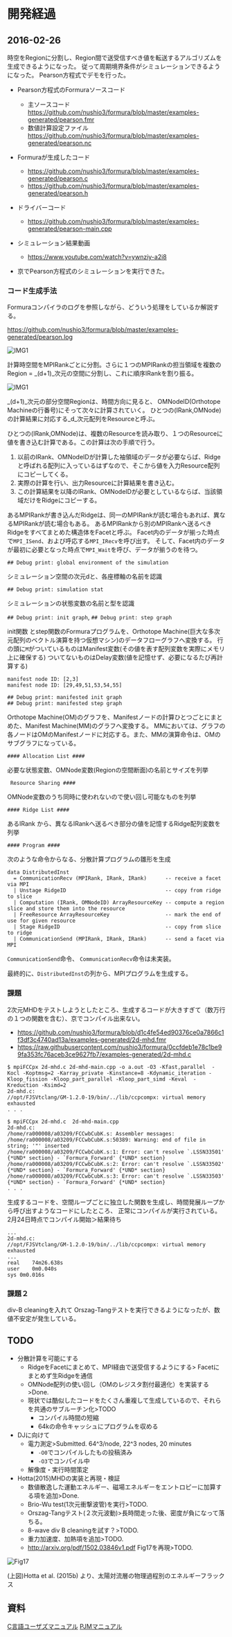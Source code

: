 # 開発経過


## 2016-02-26

時空をRegionに分割し、Region間で送受信すべき値を転送するアルゴリズムを生成できるようになった。
従って周期境界条件がシミュレーションできるようになった。
Pearson方程式でデモを行った。

- Pearson方程式のFormuraソースコード
    - 主ソースコード https://github.com/nushio3/formura/blob/master/examples-generated/pearson.fmr
    - 数値計算設定ファイル https://github.com/nushio3/formura/blob/master/examples-generated/pearson.nc

- Formuraが生成したコード
    - https://github.com/nushio3/formura/blob/master/examples-generated/pearson.c
    - https://github.com/nushio3/formura/blob/master/examples-generated/pearson.h
- ドライバーコード
    - https://github.com/nushio3/formura/blob/master/examples-generated/pearson-main.cpp


- シミュレーション結果動画
    - https://www.youtube.com/watch?v=ywnziy-a2i8

- 京でPearson方程式のシミュレーションを実行できた。


### コード生成手法

Formuraコンパイラのログを参照しながら、どういう処理をしているか解説する。

https://github.com/nushio3/formura/blob/master/examples-generated/pearson.log

![IMG1](https://github.com/nushio3/formura/blob/master/reference/IMG_5284.JPG)

計算時空間をMPIRankごとに分割。さらに１つのMPIRankの担当領域を複数の
Region = _(d+1)_次元の空間に分割し、これに順序IRankを割り振る。


![IMG1](https://github.com/nushio3/formura/blob/master/reference/IMG_5285.JPG)

_(d+1)_次元の部分空間Regionは、時間方向に見ると、
OMNodeID(Orthotope Machineの行番号)にそって次々に計算されていく。
ひとつの(IRank,OMNode)の計算結果に対応する_d_次元配列をResourceと呼ぶ。

ひとつの(IRank,OMNode)は、複数のResourceを読み取り、１つのResourceに値を書き込む計算である。この計算は次の手順で行う。

1. 以前のIRank、OMNodeIDが計算した袖領域のデータが必要ならば、Ridgeと呼ばれる配列に入っているはずなので、そこから値を入力Resource配列にコピーしてくる。
2. 実際の計算を行い、出力Resourceに計算結果を書き込む。
3. この計算結果を以降のIRank、OMNodeIDが必要としているならば、当該領域だけをRidgeにコピーする。

あるMPIRankが書き込んだRidgeは、同一のMPIRankが読む場合もあれば、異なるMPIRankが読む場合もある。
あるMPIRankから別のMPIRankへ送るべきRidgeをすべてまとめた構造体をFacetと呼ぶ。
Facet内のデータが揃った時点で`MPI_ISend`、および呼応する`MPI_IRecv`を呼び出す。
そして、Facet内のデータが最初に必要となった時点で`MPI_Wait`を呼び、データが揃うのを待つ。





`## Debug print: global environment of the simulation`

シミュレーション空間の次元dと、各座標軸の名前を認識

`## Debug print: simulation stat`

シミュレーションの状態変数の名前と型を認識

`## Debug print: init graph`, `## Debug print: step graph`

init関数 とstep関数のFormuraプログラムを、Orthotope Machine(巨大な多次元配列のベクトル演算を持つ仮想マシン)のデータフローグラフへ変換する。
行の頭に`M`がついているものはManifest変数(その値を表す配列変数を実際にメモリ上に確保する)
ついてないものはDelay変数(値を記憶せず、必要になるたび再計算する)

```
manifest node ID: [2,3]
manifest node ID: [29,49,51,53,54,55]
```

```
## Debug print: manifested init graph
## Debug print: manifested step graph
```

Orthotope Machine(OM)のグラフを、Manifestノードの計算ひとつごとにまとめた、Manifest Machine(MM)のグラフへ変換する。
MMにおいては、グラフの各ノードはOMのManifestノードに対応する。また、MMの演算命令は、OMのサブグラフになっている。


```
#### Allocation List ####
```
必要な状態変数、OMNode変数(Regionの空間断面)の名前とサイズを列挙


```
 Resource Sharing ####
```
OMNode変数のうち同時に使われないので使い回し可能なものを列挙

```
#### Ridge List ####
```
あるIRank から、異なるIRankへ送るべき部分の値を記憶するRidge配列変数を列挙

```
#### Program ####
```
次のような命令からなる、分散計算プログラムの雛形を生成

```
data DistributedInst
  = CommunicationRecv (MPIRank, IRank, IRank)      -- receive a facet via MPI
  | Unstage RidgeID                                -- copy from ridge to slice
  | Computation (IRank, OMNodeID) ArrayResourceKey -- compute a region slice and store them into the resource
  | FreeResource ArrayResourceKey                  -- mark the end of use for given resource
  | Stage RidgeID                                  -- copy from slice to ridge
  | CommunicationSend (MPIRank, IRank, IRank)      -- send a facet via MPI
```

`CommunicationSend`命令、
`CommunicationRecv`命令は未実装。

最終的に、`DistributedInst`の列から、MPIプログラムを生成する。


### 課題

2次元MHDをテストしようとしたところ、生成するコードが大きすぎて（数万行の１つの関数を含む）、京でコンパイル出来ない。

- https://github.com/nushio3/formura/blob/d1c4fe54ed90376ce0a7866c1f3df3c4740ad13a/examples-generated/2d-mhd.fmr
- https://raw.githubusercontent.com/nushio3/formura/0ccfdeb1e78c1be99fa353fc76aceb3ce9627fb7/examples-generated/2d-mhd.c

```
$ mpiFCCpx 2d-mhd.c 2d-mhd-main.cpp -o a.out -O3 -Kfast,parallel  -Kocl -Koptmsg=2 -Karray_private -Kinstance=8 -Kdynamic_iteration -Kloop_fission -Kloop_part_parallel -Kloop_part_simd -Keval  -Kreduction -Ksimd=2
2d-mhd.c:
//opt/FJSVtclang/GM-1.2.0-19/bin/../lib/ccpcompx: virtual memory exhausted
. . .
```



```
$ mpiFCCpx 2d-mhd.c  2d-mhd-main.cpp
2d-mhd.c:
/home/ra000008/a03209/FCCwbCubK.s: Assembler messages:
/home/ra000008/a03209/FCCwbCubK.s:50389: Warning: end of file in string; '"' inserted
/home/ra000008/a03209/FCCwbCubK.s:1: Error: can't resolve `.LSSN33501' {*UND* section} - `Formura_Forward' {*UND* section}
/home/ra000008/a03209/FCCwbCubK.s:2: Error: can't resolve `.LSSN33502' {*UND* section} - `Formura_Forward' {*UND* section}
/home/ra000008/a03209/FCCwbCubK.s:3: Error: can't resolve `.LSSN33503' {*UND* section} - `Formura_Forward' {*UND* section}
. . .

```

生成するコードを、空間ループごとに独立した関数を生成し、時間発展ループから呼び出すようなコードにしたところ、
正常にコンパイルが実行されている。
2月24日時点でコンパイル開始＞結果待ち


```
...
2d-mhd.c:
//opt/FJSVtclang/GM-1.2.0-19/bin/../lib/ccpcompx: virtual memory exhausted
...
real	74m26.638s
user	0m0.040s
sys	0m0.016s
```
### 課題２

div-B cleaningを入れて
Orszag-Tangテストを実行できるようになったが、数値不安定が発生している。


## TODO

- 分散計算を可能にする
    - RidgeをFacetにまとめて、MPI経由で送受信するようにする> Facetにまとめず生Ridgeを通信
    - OMNode配列の使い回し（OMのレジスタ割付最適化）を実装する>Done.
    - 現状では酷似したコードをたくさん重複して生成しているので、それらを共通のサブルーチン化>TODO
        - コンパイル時間の短縮
        - 64kの命令キャッシュにプログラムを収める
- DJに向けて
    - 電力測定>Submitted. 64^3/node, 22^3 nodes, 20 minutes
        - `-O0`でコンパイルしたもの投稿済み
        - `-O3`でコンパイル中
    - 解像度・実行時間策定
- Hotta(2015)MHDの実装と再現・検証
    - 数値散逸した運動エネルギー、磁場エネルギーをエントロピーに加算する項を追加>Done.
    - Brio-Wu test(1次元衝撃波管)を実行>TODO.
    - Orszag-Tangテスト(２次元波動)>長時間走った後、密度が負になって落ちる。
    - 8-wave div B cleaningを試す？>TODO.
    - 重力加速度、加熱項を追加>TODO.
    - http://arxiv.org/pdf/1502.03846v1.pdf Fig17を再現>TODO.



![Fig17](https://github.com/nushio3/formura/blob/master/reference/Hotta.2015-Fig17.png)

(上図)Hotta et al. (2015b) より、太陽対流層の物理過程別のエネルギーフラックス

## 資料

[C言語ユーザズマニュアル](file:///home/nushio/nushiolib/hardware/K-computer/manual/C_Users_Guide.pdf)
[PJMマニュアル](file:///home/nushio/nushiolib/hardware/K-computer/Pnavi_End_Users_Guide_z20151218_j.pdf)
